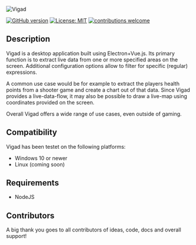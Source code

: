 ![Vigad](https://user-images.githubusercontent.com/58397976/209412078-1a7f2dfc-3ce8-4a7c-9ad6-2ca19a4e764d.png)

[![GitHub version](https://badge.fury.io/gh/VisualGameData%2FVigad.svg)](https://badge.fury.io/gh/VisualGameData%2FVigad)
[![License: MIT](https://img.shields.io/badge/License-MIT-yellow.svg)](https://github.com/VisualGameData/VIGAD/blob/main/LICENSE)
[![contributions welcome](https://img.shields.io/badge/contributions-welcome-brightgreen.svg?style=flat)](https://github.com/dwyl/esta/issues)

## Description

Vigad is a desktop application built using Electron+Vue.js. Its primary function is to extract live data from one or more specified areas on the screen. Additional configuration options allow to filter for specific (regular) expressions.

A common use case would be for example to extract the players health points from a shooter game and create a chart out of that data. Since Vigad provides a live-data-flow, it may also be possible to draw a live-map using coordinates provided on the screen.

Overall Vigad offers a wide range of use cases, even outside of gaming.

## Compatibility
Vigad has been testet on the following platforms:

- Windows 10 or newer
- Linux (coming soon)

## Requirements

- NodeJS

## Contributors
A big thank you goes to all contributors of ideas, code, docs and overall support!
